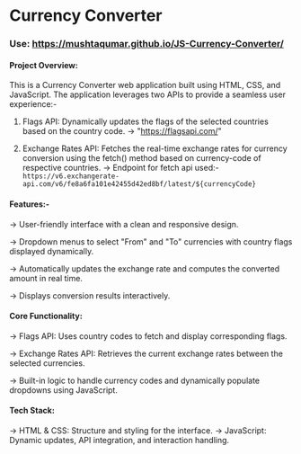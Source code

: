 # Currency Converter
### Use: https://mushtaqumar.github.io/JS-Currency-Converter/

#### Project Overview:
This is a Currency Converter web application built using HTML, CSS, and JavaScript.
The application leverages two APIs to provide a seamless user experience:-

1) Flags API: Dynamically updates the flags of the selected countries based on the country code.
     -> "https://flagsapi.com/"
   
3) Exchange Rates API: Fetches the real-time exchange rates for currency conversion using the fetch() method based on currency-code of respective countries.
       -> Endpoint for fetch api used:- `https://v6.exchangerate-api.com/v6/fe8a6fa101e42455d42ed8bf/latest/${currencyCode}`

#### Features:-
-> User-friendly interface with a clean and responsive design.

-> Dropdown menus to select "From" and "To" currencies with country flags displayed dynamically.

-> Automatically updates the exchange rate and computes the converted amount in real time.

-> Displays conversion results interactively.

#### Core Functionality:
-> Flags API: Uses country codes to fetch and display corresponding flags.

-> Exchange Rates API: Retrieves the current exchange rates between the selected currencies.

-> Built-in logic to handle currency codes and dynamically populate dropdowns using JavaScript.

#### Tech Stack:

-> HTML & CSS: Structure and styling for the interface.
-> JavaScript: Dynamic updates, API integration, and interaction handling.
